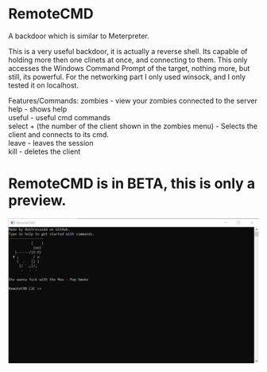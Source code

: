 # RemoteCMD
A backdoor which is similar to Meterpreter.

This is a very useful backdoor, it is actually a reverse shell. 
Its capable of holding more then one clinets at once, and connecting to them.
This only accesses the Windows Command Prompt of the target, nothing more, but still, its powerful.
For the networking part I only used winsock, and I only tested it on localhost.

Features/Commands:
zombies - view your zombies connected to the server <br />
help - shows help <br />
useful - useful cmd commands <br />
select + (the number of the client shown in the zombies menu) - Selects the client and connects to its cmd. <br />
leave - leaves the session <br />
kill - deletes the client <br />



# RemoteCMD is in BETA, this is only a preview.

![alt text](https://github.com/0xStressedd/RemoteCMD/blob/main/Screenshot%202021-01-30%20151618.png)


